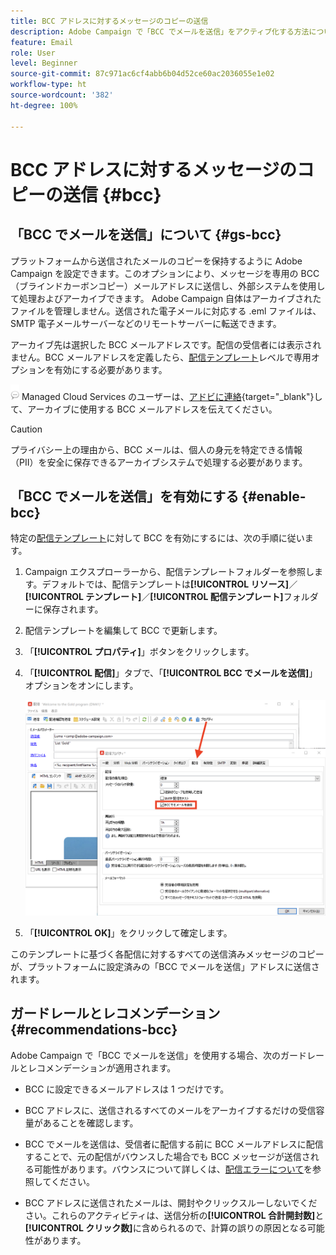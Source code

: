 ```yaml
---
title: BCC アドレスに対するメッセージのコピーの送信
description: Adobe Campaign で「BCC でメールを送信」をアクティブ化する方法について説明します
feature: Email
role: User
level: Beginner
source-git-commit: 87c971ac6cf4abb6b04d52ce60ac2036055e1e02
workflow-type: ht
source-wordcount: '382'
ht-degree: 100%

---
```



# BCC アドレスに対するメッセージのコピーの送信 {#bcc}

<!--
>[!NOTE]
>
>This capability is available starting Campaign v8.3. To check your version, refer to [this section](../start/compatibility-matrix.md#how-to-check-your-campaign-version-and-buildversion)-->

## 「BCC でメールを送信」について {#gs-bcc}

プラットフォームから送信されたメールのコピーを保持するように Adobe Campaign を設定できます。このオプションにより、メッセージを専用の BCC（ブラインドカーボンコピー）メールアドレスに送信し、外部システムを使用して処理およびアーカイブできます。
Adobe Campaign 自体はアーカイブされたファイルを管理しません。送信された電子メールに対応する .eml ファイルは、SMTP 電子メールサーバーなどのリモートサーバーに転送できます。

アーカイブ先は選択した BCC メールアドレスです。配信の受信者には表示されません。BCC メールアドレスを定義したら、[配信テンプレート](create-templates.md)レベルで専用オプションを有効にする必要があります。

![](../assets/do-not-localize/speech.png) Managed Cloud Services のユーザーは、[アドビに連絡](../start/campaign-faq.md#support){target="_blank"}して、アーカイブに使用する BCC メールアドレスを伝えてください。

>[!CAUTION]
>
>プライバシー上の理由から、BCC メールは、個人の身元を特定できる情報（PII）を安全に保存できるアーカイブシステムで処理する必要があります。


## 「BCC でメールを送信」を有効にする {#enable-bcc}

特定の[配信テンプレート](create-templates.md)に対して BCC を有効にするには、次の手順に従います。

1. Campaign エクスプローラーから、配信テンプレートフォルダーを参照します。デフォルトでは、配信テンプレートは&#x200B;**[!UICONTROL リソース]**／**[!UICONTROL テンプレート]**／**[!UICONTROL 配信テンプレート]**&#x200B;フォルダーに保存されます。
1. 配信テンプレートを編集して BCC で更新します。
1. 「**[!UICONTROL プロパティ]**」ボタンをクリックします。
1. 「**[!UICONTROL 配信]**」タブで、「**[!UICONTROL BCC でメールを送信]**」オプションをオンにします。

   ![](assets/email-bcc.png)

1. 「**[!UICONTROL OK]**」をクリックして確定します。

このテンプレートに基づく各配信に対するすべての送信済みメッセージのコピーが、プラットフォームに設定済みの「BCC でメールを送信」アドレスに送信されます。

## ガードレールとレコメンデーション {#recommendations-bcc}

Adobe Campaign で「BCC でメールを送信」を使用する場合、次のガードレールとレコメンデーションが適用されます。

* BCC に設定できるメールアドレスは 1 つだけです。

* BCC アドレスに、送信されるすべてのメールをアーカイブするだけの受信容量があることを確認します。

* BCC でメールを送信<!--with Enhanced MTA-->は、受信者に配信する前に BCC メールアドレスに配信することで、元の配信がバウンスした場合でも BCC メッセージが送信される可能性があります。バウンスについて詳しくは、[配信エラーについて](delivery-failures.md)を参照してください。

* BCC アドレスに送信されたメールは、開封やクリックスルーしないでください。これらのアクティビティは、送信分析の&#x200B;**[!UICONTROL 合計開封数]**&#x200B;と&#x200B;**[!UICONTROL クリック数]**&#x200B;に含められるので、計算の誤りの原因となる可能性があります。

<!--Only successfully sent emails are taken in account, bounces are not.-->
